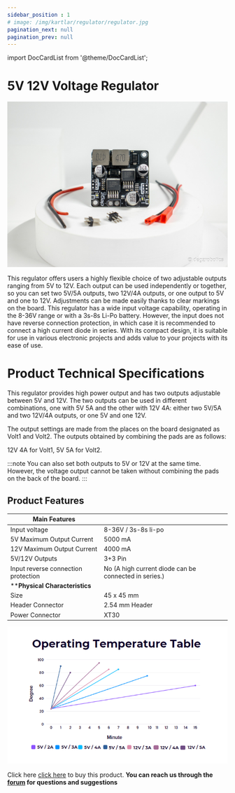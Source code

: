 ```yaml
---
sidebar_position : 1
# image: /img/kartlar/regulator/regulator.jpg
pagination_next: null
pagination_prev: null
---
```

import DocCardList from '@theme/DocCardList';

# 5V 12V Voltage Regulator

![5V 12V Regulator](./image/regulator.jpg)

This regulator offers users a highly flexible choice of two adjustable outputs ranging from 5V to 12V. Each output can be used independently or together, so you can set two 5V/5A outputs, two 12V/4A outputs, or one output to 5V and one to 12V. Adjustments can be made easily thanks to clear markings on the board.  This regulator has a wide input voltage capability, operating in the 8-36V range or with a 3s-8s Li-Po battery. However, the input does not have reverse connection protection, in which case it is recommended to connect a high current diode in series. With its compact design, it is suitable for use in various electronic projects and adds value to your projects with its ease of use.


# Product Technical Specifications

This regulator provides high power output and has two outputs adjustable between 5V and 12V. The two outputs can be used in different combinations, one with 5V 5A and the other with 12V 4A: either two 5V/5A and two 12V/4A outputs, or one 5V and one 12V.

The output settings are made from the places on the board designated as Volt1 and Volt2. The outputs obtained by combining the pads are as follows:

12V 4A for Volt1,
5V 5A for Volt2.



:::note
You can also set both outputs to 5V or 12V at the same time. However, the voltage output cannot be taken without combining the pads on the back of the board.
:::
## Product Features 

| Main Features | |
|----------------------------|--------------------------------------------------------------------------------------------------------------------------------------------------------------------------------------------------------------------------------------------|
|Input voltage | 8-36V / 3s-8s li-po
| 5V Maximum Output Current | 5000 mA
|12V Maximum Output Current | 4000 mA
|5V/12V Outputs | 3+3 Pin
|Input reverse connection protection| No (A high current diode can be connected in series.)
|****Physical Characteristics**||
|Size| 45 x 45 mm|
|Header Connector| 2.54 mm Header|
|Power Connector| XT30|




![Working Temperature](./image/regulator-operating-tablo.png)




Click here [click here](https://degzrobotics.com/product/5v-12v-gerilim-regulatoru/) to buy this product. 
**You can reach us through the [forum](https://forum.degzrobotics.com/) for questions and suggestions** 

<DocCardList />